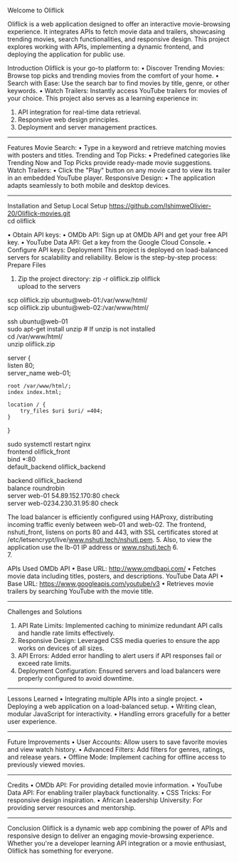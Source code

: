 Welcome to Oliflick

Oliflick is a web application designed to offer an interactive movie-browsing experience. It integrates APIs to fetch movie data and trailers, showcasing trending movies, search functionalities, and responsive design. This project explores working with APIs, implementing a dynamic frontend, and deploying the application for public use.




Introduction
Oliflick is your go-to platform to:
•	Discover Trending Movies: Browse top picks and trending movies from the comfort of your home.
•	Search with Ease: Use the search bar to find movies by title, genre, or other keywords.
•	Watch Trailers: Instantly access YouTube trailers for movies of your choice.
This project also serves as a learning experience in:
1.	API integration for real-time data retrieval.
2.	Responsive web design principles.
3.	Deployment and server management practices.
________________________________________
Features
Movie Search:
•	Type in a keyword and retrieve matching movies with posters and titles.
Trending and Top Picks:
•	Predefined categories like Trending Now and Top Picks provide ready-made movie suggestions.
Watch Trailers:
•	Click the "Play" button on any movie card to view its trailer in an embedded YouTube player.
Responsive Design:
•	The application adapts seamlessly to both mobile and desktop devices.
________________________________________
Installation and Setup
Local Setup
https://github.com/IshimweOlivier-20/Oliflick-movies.git  
cd oliflick  

•  Obtain API keys:
•	OMDb API: Sign up at OMDb API and get your free API key.
•	YouTube Data API: Get a key from the Google Cloud Console.
•  Configure API keys:
Deployment
This project is deployed on load-balanced servers for scalability and reliability. Below is the step-by-step process:
Prepare Files
1.	Zip the project directory:
zip -r oliflick.zip oliflick  
upload to the servers

scp oliflick.zip ubuntu@web-01:/var/www/html/  
scp oliflick.zip ubuntu@web-02:/var/www/html/  

ssh ubuntu@web-01  
sudo apt-get install unzip  # If unzip is not installed  
cd /var/www/html/  
unzip oliflick.zip  

server {  
    listen 80;  
    server_name web-01;  

    root /var/www/html/;  
    index index.html;  

    location / {  
        try_files $uri $uri/ =404;  
    }  
}  

sudo systemctl restart nginx  
frontend oliflick_front  
    bind *:80  
    default_backend oliflick_backend  

backend oliflick_backend  
    balance roundrobin  
    server web-01 54.89.152.170:80 check  
    server web-0234.230.31.95:80 check  

The load balancer is efficiently configured using HAProxy, distributing incoming traffic evenly between web-01 and web-02. The frontend, nshuti_front, listens on ports 80 and 443, with SSL certificates stored at /etc/letsencrypt/live/www.nshuti.tech/nshuti.pem.
5.	Also, to view the application use the lb-01 IP address or www.nshuti.tech
6.	
7.	




APIs Used
OMDb API
•	Base URL: http://www.omdbapi.com/
•	Fetches movie data including titles, posters, and descriptions.
YouTube Data API
•	Base URL: https://www.googleapis.com/youtube/v3
•	Retrieves movie trailers by searching YouTube with the movie title.
________________________________________
Challenges and Solutions
1.	API Rate Limits:
Implemented caching to minimize redundant API calls and handle rate limits effectively.
2.	Responsive Design:
Leveraged CSS media queries to ensure the app works on devices of all sizes.
3.	API Errors:
Added error handling to alert users if API responses fail or exceed rate limits.
4.	Deployment Configuration:
Ensured servers and load balancers were properly configured to avoid downtime.
________________________________________
Lessons Learned
•	Integrating multiple APIs into a single project.
•	Deploying a web application on a load-balanced setup.
•	Writing clean, modular JavaScript for interactivity.
•	Handling errors gracefully for a better user experience.
________________________________________
Future Improvements
•	User Accounts: Allow users to save favorite movies and view watch history.
•	Advanced Filters: Add filters for genres, ratings, and release years.
•	Offline Mode: Implement caching for offline access to previously viewed movies.
________________________________________
Credits
•	OMDb API: For providing detailed movie information.
•	YouTube Data API: For enabling trailer playback functionality.
•	CSS Tricks: For responsive design inspiration.
•	African Leadership University: For providing server resources and mentorship.
________________________________________
Conclusion
Oliflick is a dynamic web app combining the power of APIs and responsive design to deliver an engaging movie-browsing experience. Whether you're a developer learning API integration or a movie enthusiast, Oliflick has something for everyone.


